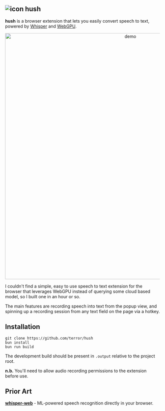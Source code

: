 ## ![icon](https://github.com/user-attachments/assets/47c39cd7-ced8-4c56-9df2-cfdd751ec2dd) hush

**hush** is a browser extension that lets you easily convert speech to text,
powered by [Whisper](https://github.com/openai/whisper) and
[WebGPU](https://developer.mozilla.org/en-US/docs/Web/API/WebGPU_API).

<div align="center">
  <img width="800" alt="demo" src="https://github.com/user-attachments/assets/2d4133f7-3e94-448d-9fb2-4a86a44a7ab8" />
</div>

I couldn't find a simple, easy to use speech to text extension for the browser
that leverages WebGPU instead of querying some cloud based model, so I built one
in an hour or so.

The main features are recording speech into text from the popup view, and
spinning up a recording session from any text field on the page via a hotkey.

## Installation

```
git clone https://github.com/terror/hush
bun install
bun run build
```

The development build should be present in `.output` relative to the project
root.

**n.b.** You'll need to allow audio recording permissions to the extension
before use.

## Prior Art

[**whisper-web**](https://github.com/xenova/whisper-web) - ML-powered speech
recognition directly in your browser.
